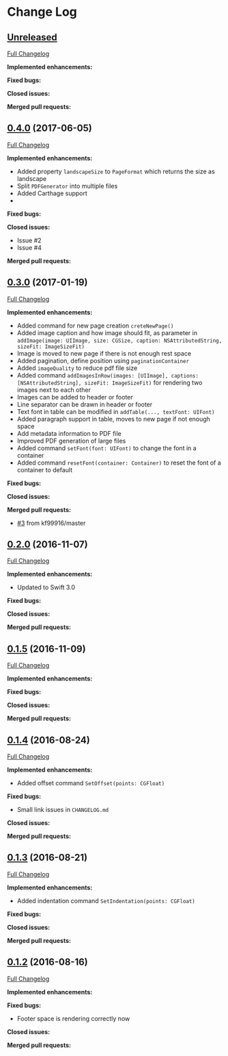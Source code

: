 # Change Log

## [Unreleased](https://github.com/Techprimate/TPPDF/tree/HEAD)
[Full Changelog](https://github.com/Techprimate/TPPDF/compare/0.4.0...HEAD)

**Implemented enhancements:**

**Fixed bugs:**

**Closed issues:**

**Merged pull requests:**

## [0.4.0](https://github.com/Techprimate/TPPDF/tree/0.4.0) (2017-06-05)
[Full Changelog](https://github.com/Techprimate/TPPDF/compare/0.3.0...0.4.0)

**Implemented enhancements:**

- Added property `landscapeSize` to `PageFormat` which returns the size as landscape
- Split `PDFGenerator` into multiple files
- Added Carthage support
- 
**Fixed bugs:**

**Closed issues:**

- Issue #2
- Issue #4

**Merged pull requests:**

## [0.3.0](https://github.com/Techprimate/TPPDF/tree/0.3.0) (2017-01-19)
[Full Changelog](https://github.com/Techprimate/TPPDF/compare/0.2.0...0.3.0)

**Implemented enhancements:**

- Added command for new page creation `creteNewPage()`
- Added image caption and how image should fit, as parameter in `addImage(image: UIImage, size: CGSize, caption: NSAttributedString, sizeFit: ImageSizeFit)`
- Image is moved to new page if there is not enough rest space
- Added pagination, define position using `paginationContainer`
- Added `imageQuality` to reduce pdf file size
- Added command `addImagesInRow(images: [UIImage], captions: [NSAttributedString], sizeFit: ImageSizeFit)` for rendering two images next to each other
- Images can be added to header or footer
- Line separator can be drawn in header or footer
- Text font in table can be modified in `addTable(..., textFont: UIFont)`
- Added paragraph support in table, moves to new page if not enough space
- Add metadata information to PDF file
- Improved PDF generation of large files
- Added command `setFont(font: UIFont)` to change the font in a container
- Added command `resetFont(container: Container)` to reset the font of a container to default

**Fixed bugs:**

**Closed issues:**

**Merged pull requests:**

- [#3](https://github.com/Techprimate/TPPDF/pull/3) from kf99916/master


## [0.2.0](https://github.com/Techprimate/TPPDF/tree/0.2.0) (2016-11-07)
[Full Changelog](https://github.com/Techprimate/TPPDF/compare/0.1.4...0.2.0)

**Implemented enhancements:**

- Updated to Swift 3.0

**Fixed bugs:**

**Closed issues:**

**Merged pull requests:**

## [0.1.5](https://github.com/Techprimate/TPPDF/tree/0.1.4) (2016-11-09)
[Full Changelog](https://github.com/Techprimate/TPPDF/compare/0.1.3...0.1.4)

**Implemented enhancements:**

**Fixed bugs:**

**Closed issues:**

**Merged pull requests:**

## [0.1.4](https://github.com/Techprimate/TPPDF/tree/0.1.4) (2016-08-24)
[Full Changelog](https://github.com/Techprimate/TPPDF/compare/0.1.3...0.1.4)

**Implemented enhancements:**

- Added offset command `SetOffset(points: CGFloat)`

**Fixed bugs:**

- Small link issues in `CHANGELOG.md`

**Closed issues:**

**Merged pull requests:**

## [0.1.3](https://github.com/Techprimate/TPPDF/tree/0.1.3) (2016-08-21)
[Full Changelog](https://github.com/Techprimate/TPPDF/compare/0.1.2...0.1.3)

**Implemented enhancements:**

- Added indentation command `SetIndentation(points: CGFloat)`

**Fixed bugs:**

**Closed issues:**

**Merged pull requests:**

## [0.1.2](https://github.com/Techprimate/TPPDF/tree/0.1.2) (2016-08-16)
[Full Changelog](https://github.com/Techprimate/TPPDF/compare/0.1.1...0.1.2)

**Implemented enhancements:**

**Fixed bugs:**

- Footer space is rendering correctly now

**Closed issues:**

**Merged pull requests:**